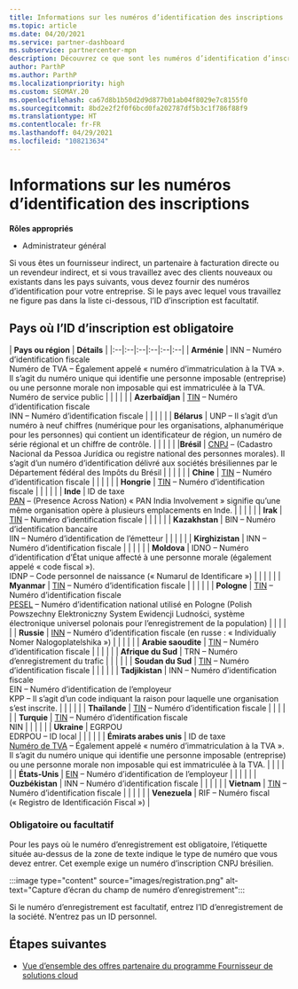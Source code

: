 ```yaml
---
title: Informations sur les numéros d’identification des inscriptions
ms.topic: article
ms.date: 04/20/2021
ms.service: partner-dashboard
ms.subservice: partnercenter-mpn
description: Découvrez ce que sont les numéros d’identification d’inscription, et s’ils sont obligatoires pour votre pays.
author: ParthP
ms.author: ParthP
ms.localizationpriority: high
ms.custom: SEOMAY.20
ms.openlocfilehash: ca67d8b1b50d2d9d877b01ab04f8029e7c8155f0
ms.sourcegitcommit: 8bd2e2f2f0f6bcd0fa202787df5b3c1f786f88f9
ms.translationtype: HT
ms.contentlocale: fr-FR
ms.lasthandoff: 04/29/2021
ms.locfileid: "108213634"
---
```

# <a name="registration-id-number-information"></a>Informations sur les numéros d’identification des inscriptions

**Rôles appropriés**

- Administrateur général
 
Si vous êtes un fournisseur indirect, un partenaire à facturation directe ou un revendeur indirect, et si vous travaillez avec des clients nouveaux ou existants dans les pays suivants, vous devez fournir des numéros d’identification pour votre entreprise. Si le pays avec lequel vous travaillez ne figure pas dans la liste ci-dessous, l’ID d’inscription est facultatif.

## <a name="countries-where-registration-id-is-required"></a>Pays où l’ID d’inscription est obligatoire

| **Pays ou région** | **Détails** |
|:--|:--|:--|:--|:--|:--|
| **Arménie** | INN – Numéro d’identification fiscale<br>Numéro de TVA – Également appelé « numéro d’immatriculation à la TVA ». Il s’agit du numéro unique qui identifie une personne imposable (entreprise) ou une personne morale non imposable qui est immatriculée à la TVA.<br>Numéro de service public |  |  | |  |
| **Azerbaïdjan**  | [TIN](http://www.oecd.org/tax/automatic-exchange/crs-implementation-and-assistance/tax-identification-numbers/Azerbaijan-TIN.pdf) – Numéro d’identification fiscale<br>INN – Numéro d’identification fiscale |  |  |  |  |
| **Bélarus**  | UNP – Il s’agit d’un numéro à neuf chiffres (numérique pour les organisations, alphanumérique pour les personnes) qui contient un identificateur de région, un numéro de série régional et un chiffre de contrôle. |  |  |  |  |
|**Brésil** | [CNPJ](http://www.oecd.org/tax/automatic-exchange/crs-implementation-and-assistance/tax-identification-numbers/Brazil-TIN.pdf) – (Cadastro Nacional da Pessoa Jurídica ou registre national des personnes morales). Il s’agit d’un numéro d’identification délivré aux sociétés brésiliennes par le Département fédéral des Impôts du Brésil  |  |  |  |  |
| **Chine** | [TIN](http://www.oecd.org/tax/automatic-exchange/crs-implementation-and-assistance/tax-identification-numbers/China-TIN.pdf) – Numéro d’identification fiscale |  |  |  |  |
| **Hongrie**  | [TIN](http://www.oecd.org/tax/automatic-exchange/crs-implementation-and-assistance/tax-identification-numbers/Hungary-TIN.pdf) – Numéro d’identification fiscale |  |  |  |  |
| **Inde** | ID de taxe<br>[PAN](http://www.oecd.org/tax/automatic-exchange/crs-implementation-and-assistance/tax-identification-numbers/India-TIN.pdf) – (Presence Across Nation) « PAN India Involvement » signifie qu’une même organisation opère à plusieurs emplacements en Inde. |  |  |  |  |
| **Irak** | [TIN](http://www.oecd.org/tax/automatic-exchange/crs-implementation-and-assistance/tax-identification-numbers/) – Numéro d’identification fiscale |  |  |  |  |
| **Kazakhstan**  | BIN – Numéro d’identification bancaire<br>IIN – Numéro d’identification de l’émetteur |  |  |  |  |
| **Kirghizistan**  | INN – Numéro d’identification fiscale |  |  |  |  |
| **Moldova**  | IDNO – Numéro d’identification d’État unique affecté à une personne morale (également appelé « code fiscal »).<br>IDNP – Code personnel de naissance (« Numarul de Identificare ») |  |  |  |  |
| **Myanmar** | [TIN](http://www.oecd.org/tax/automatic-exchange/crs-implementation-and-assistance/tax-identification-numbers/) – Numéro d’identification fiscale |  |  |  |  |
| **Pologne**  | [TIN](http://www.oecd.org/tax/automatic-exchange/crs-implementation-and-assistance/tax-identification-numbers/Poland-TIN.pdf) – Numéro d’identification fiscale<br>[PESEL](http://www.oecd.org/tax/automatic-exchange/crs-implementation-and-assistance/tax-identification-numbers/Poland-TIN.pdf) – Numéro d’identification national utilisé en Pologne (Polish Powszechny Elektroniczny System Ewidencji Ludności, système électronique universel polonais pour l’enregistrement de la population) |  |  |  |  |
| **Russie**  | [INN](http://www.oecd.org/tax/automatic-exchange/crs-implementation-and-assistance/tax-identification-numbers/Russia-TIN.pdf) – Numéro d’identification fiscale (en russe : « Individualiy Nomer Nalogoplatelshika ») |  |  |  |  |
| **Arabie saoudite** | [TIN](http://www.oecd.org/tax/automatic-exchange/crs-implementation-and-assistance/tax-identification-numbers/Saudi-Arabia-TIN.pdf) – Numéro d’identification fiscale |  |  |  |  |
| **Afrique du Sud** | TRN – Numéro d’enregistrement du trafic |  |  |  |  |
| **Soudan du Sud** | [TIN](http://www.oecd.org/tax/automatic-exchange/crs-implementation-and-assistance/tax-identification-numbers/) – Numéro d’identification fiscale |  |  |  |  |
| **Tadjikistan**  | INN – Numéro d’identification fiscale<br>EIN – Numéro d’identification de l’employeur<br>KPP – Il s’agit d’un code indiquant la raison pour laquelle une organisation s’est inscrite. |  |  |  |  |
| **Thaïlande** | [TIN](http://www.oecd.org/tax/automatic-exchange/crs-implementation-and-assistance/tax-identification-numbers/) – Numéro d’identification fiscale |  |  |  |  |
| **Turquie** | [TIN](http://www.oecd.org/tax/automatic-exchange/crs-implementation-and-assistance/tax-identification-numbers/Turkey-TIN.pdf) – Numéro d’identification fiscale<br>NIN |  |  |  |  |
| **Ukraine**  | EGRPOU<br>EDRPOU – ID local |  |  |  |  |
| **Émirats arabes unis** | ID de taxe<br>[Numéro de TVA](http://www.oecd.org/tax/automatic-exchange/crs-implementation-and-assistance/tax-identification-numbers/UAE-TIN.pdf) – Également appelé « numéro d’immatriculation à la TVA ». Il s’agit du numéro unique qui identifie une personne imposable (entreprise) ou une personne morale non imposable qui est immatriculée à la TVA. |  |  |  |  |
| **États-Unis** | [EIN](https://irs.ein-forms-gov.com/?keyword=employer%20identification%20number&source=Google&network=o&device=c&devicemodel=&mobile=&adposition%5d&targetid=kwd-81501461534755:loc-190&msclkid=458d3159f6051392f5286e8e75ed79ce) – Numéro d’identification de l’employeur |  |  |  |  |
| **Ouzbékistan**  | INN – Numéro d’identification fiscale |  |  |  |  |
| **Vietnam** | [TIN](http://www.oecd.org/tax/automatic-exchange/crs-implementation-and-assistance/tax-identification-numbers/) – Numéro d’identification fiscale |  |  |  |  |
| **Venezuela** | RIF – Numéro fiscal (« Registro de Identificación Fiscal ») |  

### <a name="mandatory-or-optional"></a>Obligatoire ou facultatif
 
Pour les pays où le numéro d’enregistrement est obligatoire, l’étiquette située au-dessus de la zone de texte indique le type de numéro que vous devez entrer.
Cet exemple exige un numéro d’inscription CNPJ brésilien.

:::image type="content" source="images/registration.png" alt-text="Capture d’écran du champ de numéro d’enregistrement":::

Si le numéro d’enregistrement est facultatif, entrez l’ID d’enregistrement de la société. N’entrez pas un ID personnel.

## <a name="next-steps"></a>Étapes suivantes

- [Vue d’ensemble des offres partenaire du programme Fournisseur de solutions cloud](csp-offers.md)